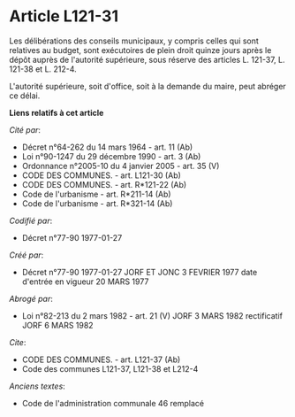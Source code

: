 # Article L121-31

Les délibérations des conseils municipaux, y compris celles qui sont relatives au budget, sont exécutoires de plein droit
quinze jours après le dépôt auprès de l'autorité supérieure, sous réserve des articles L. 121-37, L. 121-38 et L. 212-4.

L'autorité supérieure, soit d'office, soit à la demande du maire, peut abréger ce délai.

**Liens relatifs à cet article**

_Cité par_:

  - Décret n°64-262 du 14 mars 1964 - art. 11 (Ab)
  - Loi n°90-1247 du 29 décembre 1990 - art. 3 (Ab)
  - Ordonnance n°2005-10 du 4 janvier 2005 - art. 35 (V)
  - CODE DES COMMUNES. - art. L121-30 (Ab)
  - CODE DES COMMUNES. - art. R*121-22 (Ab)
  - Code de l'urbanisme - art. R*211-14 (Ab)
  - Code de l'urbanisme - art. R*321-14 (Ab)

_Codifié par_:

  - Décret n°77-90 1977-01-27

_Créé par_:

  - Décret n°77-90 1977-01-27 JORF ET JONC 3 FEVRIER 1977 date d'entrée en vigueur 20 MARS 1977

_Abrogé par_:

  - Loi n°82-213 du 2 mars 1982 - art. 21 (V) JORF 3 MARS 1982 rectificatif JORF 6 MARS 1982

_Cite_:

  - CODE DES COMMUNES. - art. L121-37 (Ab)
  - Code des communes L121-37, L121-38 et L212-4

_Anciens textes_:

  - Code de l'administration communale 46 remplacé
